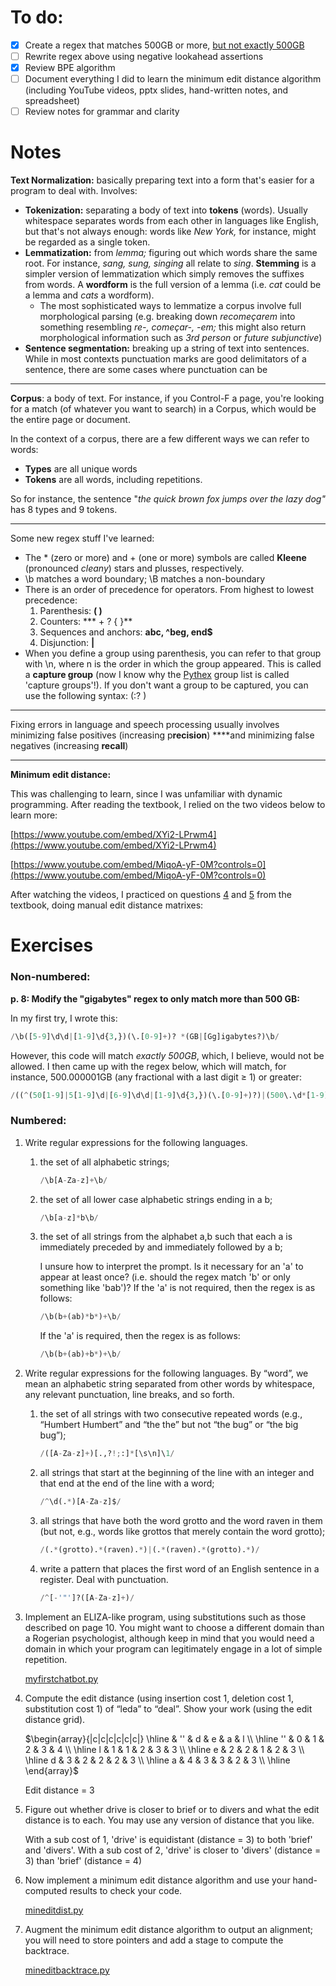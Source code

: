 # To do:

- [x]  Create a regex that matches 500GB or more, [but not exactly 500GB](https://www.notion.so/Chapter-2-Regular-Expressions-Text-Normalization-Edit-Distance-4981f719dab04660bfa78ff1f740fa85)
- [ ]  Rewrite regex above using negative lookahead assertions
- [x]  Review BPE algorithm
- [ ]  Document everything I did to learn the minimum edit distance algorithm (including YouTube videos, pptx slides, hand-written notes, and spreadsheet)
- [ ]  Review notes for grammar and clarity

# Notes

**Text Normalization:** basically preparing text into a form that's easier for a program to deal with. Involves:

- **Tokenization:** separating a body of text into **tokens** (words). Usually whitespace separates words from each other in languages like English, but that's not always enough: words like *New York,* for instance, might be regarded as a single token.
- **Lemmatization:** from *lemma;* figuring out which words share the same root. For instance, *sang, sung, singing* all relate to *sing*. **Stemming** is a simpler version of lemmatization which simply removes the suffixes from words. A **wordform** is the full version of a lemma (i.e. *cat* could be a lemma and *cats* a wordform).
    - The most sophisticated ways to lemmatize a corpus involve full morphological parsing (e.g. breaking down *recomeçarem* into something resembling *re-, começar-, -em;* this might also return morphological information such as *3rd person* or *future subjunctive*)
- **Sentence segmentation:** breaking up a string of text into sentences. While in most contexts punctuation marks are good delimitators of a sentence, there are some cases where punctuation can be

---

**Corpus**: a body of text. For instance, if you Control-F a page, you're looking for a match (of whatever you want to search) in a Corpus, which would be the entire page or document.

In the context of a corpus, there are a few different ways we can refer to words:

- **Types** are all unique words
- **Tokens** are all words, including repetitions.

So for instance, the sentence "*the quick brown fox jumps over the lazy dog"* has 8 types and 9 tokens.

---

Some new regex stuff I've learned:

- The * (zero or more) and + (one or more) symbols are called **Kleene** (pronounced *cleany*) stars and plusses, respectively.
- \b matches a word boundary; \B matches a non-boundary
- There is an order of precedence for operators. From highest to lowest precedence:
    1. Parenthesis: **( )**
    2. Counters: *** + ? { }**
    3. Sequences and anchors: **abc, ^beg, end$**
    4. Disjunction: **|**
- When you define a group using parenthesis, you can refer to that group with \n, where n is the order in which the group appeared. This is called a **capture group** (now I know why the [Pythex](https://pythex.org/) group list is called 'capture groups'!). If you don't want a group to be captured, you can use the following syntax: (:? )

---

Fixing errors in language and speech processing usually involves minimizing false positives (increasing p**recision**) ****and minimizing false negatives (increasing **recall**)

---

**Minimum edit distance:**

This was challenging to learn, since I was unfamiliar with dynamic programming. After reading the textbook, l relied on the two videos below to learn more:

[https://www.youtube.com/embed/XYi2-LPrwm4](https://www.youtube.com/embed/XYi2-LPrwm4)

[https://www.youtube.com/embed/MiqoA-yF-0M?controls=0](https://www.youtube.com/embed/MiqoA-yF-0M?controls=0)

After watching the videos, I practiced on questions [4](https://www.notion.so/Chapter-2-Regular-Expressions-Text-Normalization-Edit-Distance-4981f719dab04660bfa78ff1f740fa85) and [5](https://www.notion.so/Chapter-2-Regular-Expressions-Text-Normalization-Edit-Distance-4981f719dab04660bfa78ff1f740fa85) from the textbook, doing manual edit distance matrixes: 

# Exercises

### Non-numbered:

**p. 8: Modify the "gigabytes" regex to only match more than 500 GB:**

In my first try, I wrote this:

```python
/\b([5-9]\d\d|[1-9]\d{3,})(\.[0-9]+)? *(GB|[Gg]igabytes?)\b/
```

However, this code will match *exactly 500GB*, which, I believe, would not be allowed. I then came up with the regex below, which will match, for instance, 500.000001GB (any fractional with a last digit ≥ 1) or greater:

```python
/((^(50[1-9]|5[1-9]\d|[6-9]\d\d|[1-9]\d{3,})(\.[0-9]+)?)|(500\.\d*[1-9]0*)) *(GB|[Gg]igabytes?)/
```

### Numbered:

1. Write regular expressions for the following languages.
    1. the set of all alphabetic strings;

        ```python
        /\b[A-Za-z]+\b/
        ```

    2. the set of all lower case alphabetic strings ending in a b;

        ```python
        /\b[a-z]*b\b/
        ```

    3. the set of all strings from the alphabet a,b such that each a is immediately preceded by and immediately followed by a b;

        I unsure how to interpret the prompt. Is it necessary for an 'a' to appear at least once? (i.e. should the regex match 'b' or only something like 'bab')? If the 'a' is not required, then the regex is as follows:

        ```python
        /\b(b+(ab)*b*)+\b/
        ```

        If the 'a' is required, then the regex is as follows:

        ```python
        /\b(b+(ab)+b*)+\b/
        ```

2. Write regular expressions for the following languages. By “word”, we mean an alphabetic string separated from other words by whitespace, any relevant punctuation, line breaks, and so forth.
    1. the set of all strings with two consecutive repeated words (e.g., “Humbert Humbert” and “the the” but not “the bug” or “the big bug”);

        ```python
        /([A-Za-z]+)[.,?!;:]*[\s\n]\1/
        ```

    2. all strings that start at the beginning of the line with an integer and that end at the end of the line with a word;

        ```python
        /^\d(.*)[A-Za-z]$/
        ```

    3. all strings that have both the word grotto and the word raven in them (but not, e.g., words like grottos that merely contain the word grotto);

        ```python
        /(.*(grotto).*(raven).*)|(.*(raven).*(grotto).*)/
        ```

    4. write a pattern that places the first word of an English sentence in a register. Deal with punctuation.

        ```python
        /^[-'"']?([A-Za-z]+)/
        ```

3. Implement an ELIZA-like program, using substitutions such as those described on page 10. You might want to choose a different domain than a Rogerian psychologist, although keep in mind that you would need a domain in which your program can legitimately engage in a lot of simple repetition.

    [myfirstchatbot.py](https://github.com/lucasadelino/Learning-Compling/blob/main/Textbooks/Speech%20and%20Language%20Processing%20(Jurafsky%2C%20Martin)/Chapter%202%20-%20Regular%20Expressions%2C%20Text%20Normalization%2C%20Edit%20Distance/myfirstchatbot.py)

4. Compute the edit distance (using insertion cost 1, deletion cost 1, substitution cost 1) of “leda” to “deal”. Show your work (using the edit distance grid).

    $\begin{array}{|c|c|c|c|c|c|}
    \hline
     & '' & d & e & a & l \\
    \hline
    '' & 0 & 1 & 2 & 3 & 4 \\
    \hline
    l & 1 & 1 & 2 & 3 & 3 \\
    \hline
    e & 2 & 2 & 1 & 2 & 3 \\
    \hline
    d & 3 & 2 & 2 & 2 & 3 \\
    \hline
    a & 4 & 3 & 3 & 2 & 3 \\
    \hline
    \end{array}$

    Edit distance = 3

5. Figure out whether drive is closer to brief or to divers and what the edit distance is to each. You may use any version of distance that you like.

    With a sub cost of 1, 'drive' is equidistant (distance = 3) to both 'brief' and 'divers'. With a sub cost of 2, 'drive' is closer to 'divers' (distance = 3) than 'brief' (distance = 4)

6. Now implement a minimum edit distance algorithm and use your hand-computed results to check your code.

    [mineditdist.py](https://github.com/lucasadelino/Learning-Compling/blob/main/Textbooks/Speech%20and%20Language%20Processing%20(Jurafsky%2C%20Martin)/Chapter%202%20-%20Regular%20Expressions%2C%20Text%20Normalization%2C%20Edit%20Distance/mineditdist.py)

7. Augment the minimum edit distance algorithm to output an alignment; you will need to store pointers and add a stage to compute the backtrace.

    [mineditbacktrace.py](https://github.com/lucasadelino/Learning-Compling/blob/main/Textbooks/Speech%20and%20Language%20Processing%20(Jurafsky%2C%20Martin)/Chapter%202%20-%20Regular%20Expressions%2C%20Text%20Normalization%2C%20Edit%20Distance/mineditbacktrace.py)